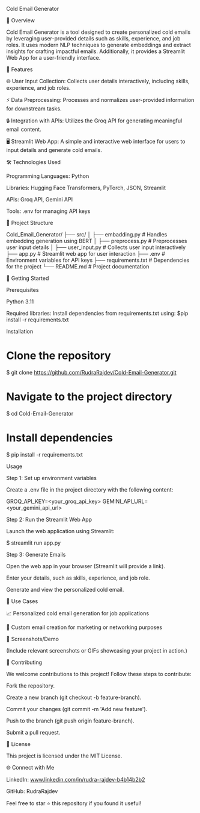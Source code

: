 Cold Email Generator

🌟 Overview

Cold Email Generator is a tool designed to create personalized cold emails by leveraging user-provided details such as skills, experience, and job roles. It uses modern NLP techniques to generate embeddings and extract insights for crafting impactful emails. Additionally, it provides a Streamlit Web App for a user-friendly interface.

🚀 Features

🌐 User Input Collection: Collects user details interactively, including skills, experience, and job roles.

⚡ Data Preprocessing: Processes and normalizes user-provided information for downstream tasks.

🔒 Integration with APIs: Utilizes the Groq API for generating meaningful email content.

🖥️ Streamlit Web App: A simple and interactive web interface for users to input details and generate cold emails.

🛠️ Technologies Used

Programming Languages: Python

Libraries: Hugging Face Transformers, PyTorch, JSON, Streamlit

APIs: Groq API, Gemini API

Tools: .env for managing API keys

📂 Project Structure

Cold_Email_Generator/
├── src/
│   ├── embadding.py         # Handles embedding generation using BERT
│   ├── preprocess.py        # Preprocesses user input details
│   ├── user_input.py        # Collects user input interactively
├── app.py                   # Streamlit web app for user interaction
├── .env                     # Environment variables for API keys
├── requirements.txt         # Dependencies for the project
└── README.md                # Project documentation

🚀 Getting Started

Prerequisites

Python 3.11

Required libraries: Install dependencies from requirements.txt using:
$pip install -r requirements.txt

Installation

# Clone the repository
$ git clone https://github.com/RudraRajdev/Cold-Email-Generator.git

# Navigate to the project directory
$ cd Cold-Email-Generator

# Install dependencies
$ pip install -r requirements.txt

Usage

Step 1: Set up environment variables

Create a .env file in the project directory with the following content:

GROQ_API_KEY=<your_groq_api_key>
GEMINI_API_URL=<your_gemini_api_url>

Step 2: Run the Streamlit Web App

Launch the web application using Streamlit:

$ streamlit run app.py

Step 3: Generate Emails

Open the web app in your browser (Streamlit will provide a link).

Enter your details, such as skills, experience, and job role.

Generate and view the personalized cold email.

🎯 Use Cases

📈 Personalized cold email generation for job applications

💼 Custom email creation for marketing or networking purposes

📸 Screenshots/Demo

(Include relevant screenshots or GIFs showcasing your project in action.)

📝 Contributing

We welcome contributions to this project! Follow these steps to contribute:

Fork the repository.

Create a new branch (git checkout -b feature-branch).

Commit your changes (git commit -m 'Add new feature').

Push to the branch (git push origin feature-branch).

Submit a pull request.

📜 License

This project is licensed under the MIT License.

🌐 Connect with Me

LinkedIn: www.linkedin.com/in/rudra-rajdev-b4b14b2b2

GitHub: RudraRajdev

Feel free to star ⭐ this repository if you found it useful!

